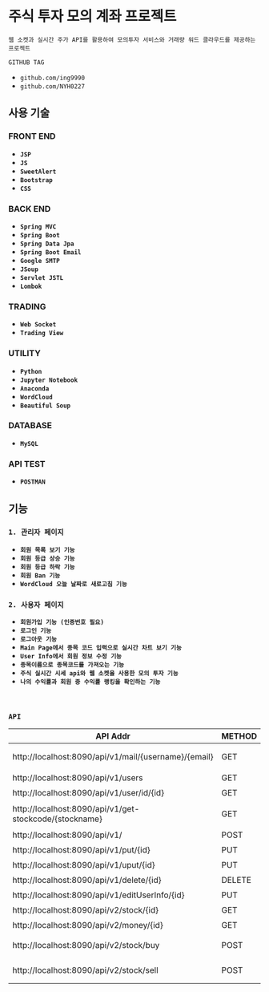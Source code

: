# 주식 투자 모의 계좌 프로젝트

`웹 소켓과 실시간 주가 API를 활용하여 모의투자 서비스와 거래량 워드 클라우드를 제공하는 프로젝트`

`GITHUB TAG`

* `github.com/ing9990`
* `github.com/NYH0227`

## 사용 기술

### **FRONT END**

- __`JSP`__
- __`JS`__
- __`SweetAlert`__
- __`Bootstrap`__
- __`CSS`__

### **BACK END**

- __`Spring MVC`__
- __`Spring Boot`__
- __`Spring Data Jpa`__
- __`Spring Boot Email`__
- __`Google SMTP`__
- __`JSoup`__
- __`Servlet JSTL`__
- __`Lombok`__

### **TRADING**

- __`Web Socket`__
- __`Trading View`__

### **UTILITY**

- __`Python`__
- __`Jupyter Notebook`__
- __`Anaconda`__
- __`WordCloud`__
- __`Beautiful Soup`__

### **DATABASE**

- __`MySQL`__

### **API TEST**

- __`POSTMAN`__

## 기능

### `1. 관리자 페이지`

- __`회원 목록 보기 기능`__
- __`회원 등급 상승 기능`__
- __`회원 등급 하락 기능`__
- __`회원 Ban 기능`__
- __`WordCloud 오늘 날짜로 새로고침 기능`__

### `2. 사용자 페이지`

- __`회원가입 기능 (인증번호 필요)`__
- __`로그인 기능`__
- __`로그아웃 기능`__
- __`Main Page에서 종목 코드 입력으로 실시간 차트 보기 기능`__
- __`User Info에서 회원 정보 수정 기능`__
- __`종목이름으로 종목코드를 가져오는 기능`__
- __`주식 실시간 시세 api와 웹 소켓을 사용한 모의 투자 기능`__
- __`나의 수익률과 회원 중 수익률 랭킹을 확인하는 기능`__

</br>

### `API`

|    API Addr                  |     METHOD                |  Description          |
|---|---|  ---|
|http://localhost:8090/api/v1/mail/{username}/{email}   | GET |  이메일 인증 키 발송    |
|http://localhost:8090/api/v1/users | GET  | 유저 리스트 조회  |
|http://localhost:8090/api/v1/user/id/{id} | GET   |  유저 ID 조회 |
|http://localhost:8090/api/v1/get-stockcode/{stockname} | GET  | 종목명으로 종목코드 검색  |
|http://localhost:8090/api/v1/   | POST    |  유저 회원가입   |
|http://localhost:8090/api/v1/put/{id}   | PUT  |  유저 등급 상승 |
|http://localhost:8090/api/v1/uput/{id}  | PUT  | 유저 등급 강등 |
|http://localhost:8090/api/v1/delete/{id}   |DELETE   | 유저 퇴출 |
|http://localhost:8090/api/v1/editUserInfo/{id}   | PUT  | 회원 정보 수정 |
|http://localhost:8090/api/v2/stock/{id} | GET  | 보유 종목 조회 |
|http://localhost:8090/api/v2/money/{id} | GET   | 보유 현금 조회 |
|http://localhost:8090/api/v2/stock/buy  | POST | 종목 매수 {RequestBody} |
|http://localhost:8090/api/v2/stock/sell   | POST   | 종목 매도 {RequestBody} |
